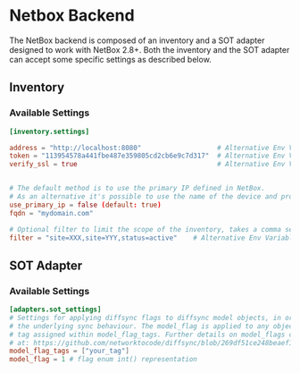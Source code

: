 
# Netbox Backend

The NetBox backend is composed of an inventory and a SOT adapter designed to work with NetBox 2.8+.
Both the inventory and the SOT adapter can accept some specific settings as described below.

## Inventory

### Available Settings

```toml
[inventory.settings]

address = "http://localhost:8080"                   # Alternative Env Variable : NETBOX_ADDRESS
token = "113954578a441fbe487e359805cd2cb6e9c7d317"  # Alternative Env Variable : NETBOX_TOKEN
verify_ssl = true                                   # Alternative Env Variable : NETBOX_VERIFY_SSL


# The default method is to use the primary IP defined in NetBox.
# As an alternative it's possible to use the name of the device and provide your own FQDN.
use_primary_ip = false (default: true)
fqdn = "mydomain.com"

# Optional filter to limit the scope of the inventory, takes a comma separated string of key value pair"
filter = "site=XXX,site=YYY,status=active"    # Alternative Env Variable : INVENTORY_FILTER
```

## SOT Adapter

### Available Settings
```toml
[adapters.sot_settings]
# Settings for applying diffsync flags to diffsync model objects, in order to alter 
# the underlying sync behaviour. The model_flag is applied to any objects that have a 
# tag assigned within model_flag_tags. Further details on model_flags can be found 
# at: https://github.com/networktocode/diffsync/blob/269df51ce248beaef17d72374e96d19e6df95a13/diffsync/enum.py
model_flag_tags = ["your_tag"]
model_flag = 1 # flag enum int() representation
```